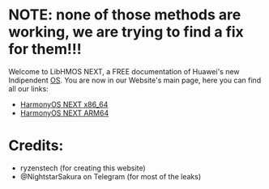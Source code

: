 # NOTE: none of those methods are working, we are trying to find a fix for them!!!
Welcome to LibHMOS NEXT, a FREE documentation of Huawei's new Indipendent [OS](https://en.wikipedia.org/wiki/Operating_system).
You are now in our Website's main page, here you can find all our links:

- [HarmonyOS NEXT x86_64](https://ryzenstechdev.github.io/LibHMOS-NEXT/x86)
- [HarmonyOS NEXT ARM64](https://ryzenstechdev.github.io/LibHMOS-NEXT/arm64)

# Credits:
- ryzenstech (for creating this website)
- @NightstarSakura on Telegram (for most of the leaks)
